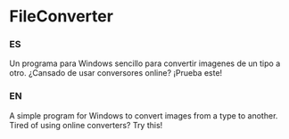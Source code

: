 # FileConverter

### ES
Un programa para Windows sencillo para convertir imagenes de un tipo a otro. 
¿Cansado de usar conversores online? ¡Prueba este!

### EN
A simple program for Windows to convert images from a type to another.
Tired of using online converters? Try this!
